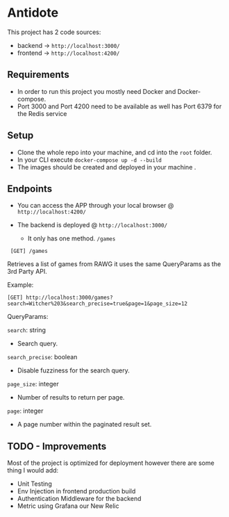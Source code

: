 # Antidote

This project has 2 code sources:

   - backend -> `http://localhost:3000/`
   - frontend -> `http://localhost:4200/`



## Requirements

- In order to run this project you mostly need Docker and Docker-compose.
- Port 3000 and Port 4200 need to be available as well has Port 6379 for the Redis service

## Setup

 - Clone the whole repo into your machine, and cd into the `root` folder.
 - In your CLI execute `docker-compose up -d --build`
 - The images should be created and deployed in your machine .


## Endpoints

 - You can access the APP through your local browser @ `http://localhost:4200/`
 - The backend is deployed @ `http://localhost:3000/`

    - It only has one method. `/games`

 ` [GET] /games`

Retrieves a list of games from RAWG it uses the same QueryParams as the 3rd Party API.
    
Example:

    [GET] http://localhost:3000/games?search=Witcher%203&search_precise=true&page=1&page_size=12

QueryParams:

`search`: string
    
- Search query.

`search_precise`: boolean
    
- Disable fuzziness for the search query.

`page_size`: integer
    
- Number of results to return per page.

`page`: integer
    
- 	A page number within the paginated result set.


## TODO - Improvements

Most of the project is optimized for deployment however there are some thing I would add:

- Unit Testing
- Env Injection in frontend production build
- Authentication Middleware for the backend
- Metric using Grafana our New Relic
